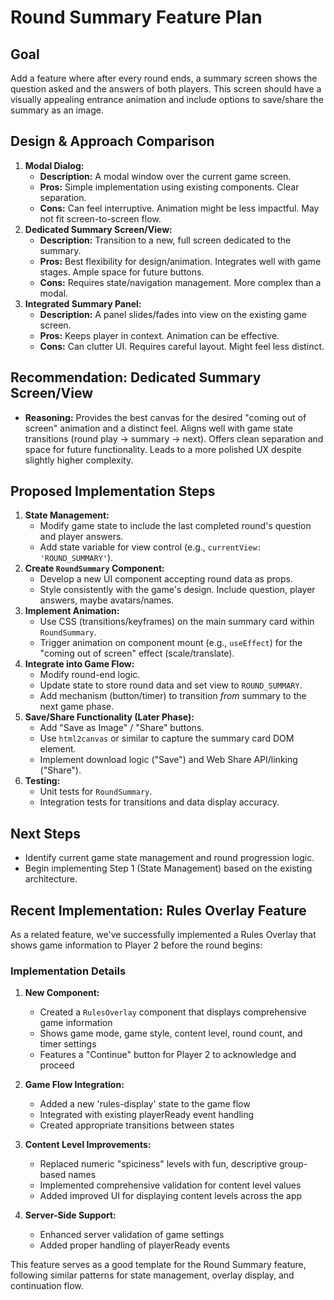 # Round Summary Feature Plan

## Goal
Add a feature where after every round ends, a summary screen shows the question asked and the answers of both players. This screen should have a visually appealing entrance animation and include options to save/share the summary as an image.

## Design & Approach Comparison

1.  **Modal Dialog:**
    *   **Description:** A modal window over the current game screen.
    *   **Pros:** Simple implementation using existing components. Clear separation.
    *   **Cons:** Can feel interruptive. Animation might be less impactful. May not fit screen-to-screen flow.
2.  **Dedicated Summary Screen/View:**
    *   **Description:** Transition to a new, full screen dedicated to the summary.
    *   **Pros:** Best flexibility for design/animation. Integrates well with game stages. Ample space for future buttons.
    *   **Cons:** Requires state/navigation management. More complex than a modal.
3.  **Integrated Summary Panel:**
    *   **Description:** A panel slides/fades into view on the existing game screen.
    *   **Pros:** Keeps player in context. Animation can be effective.
    *   **Cons:** Can clutter UI. Requires careful layout. Might feel less distinct.

## Recommendation: Dedicated Summary Screen/View

*   **Reasoning:** Provides the best canvas for the desired "coming out of screen" animation and a distinct feel. Aligns well with game state transitions (round play -> summary -> next). Offers clean separation and space for future functionality. Leads to a more polished UX despite slightly higher complexity.

## Proposed Implementation Steps

1.  **State Management:**
    *   Modify game state to include the last completed round's question and player answers.
    *   Add state variable for view control (e.g., `currentView: 'ROUND_SUMMARY'`).
2.  **Create `RoundSummary` Component:**
    *   Develop a new UI component accepting round data as props.
    *   Style consistently with the game's design. Include question, player answers, maybe avatars/names.
3.  **Implement Animation:**
    *   Use CSS (transitions/keyframes) on the main summary card within `RoundSummary`.
    *   Trigger animation on component mount (e.g., `useEffect`) for the "coming out of screen" effect (scale/translate).
4.  **Integrate into Game Flow:**
    *   Modify round-end logic.
    *   Update state to store round data and set view to `ROUND_SUMMARY`.
    *   Add mechanism (button/timer) to transition *from* summary to the next game phase.
5.  **Save/Share Functionality (Later Phase):**
    *   Add "Save as Image" / "Share" buttons.
    *   Use `html2canvas` or similar to capture the summary card DOM element.
    *   Implement download logic ("Save") and Web Share API/linking ("Share").
6.  **Testing:**
    *   Unit tests for `RoundSummary`.
    *   Integration tests for transitions and data display accuracy.

## Next Steps
*   Identify current game state management and round progression logic.
*   Begin implementing Step 1 (State Management) based on the existing architecture.

## Recent Implementation: Rules Overlay Feature

As a related feature, we've successfully implemented a Rules Overlay that shows game information to Player 2 before the round begins:

### Implementation Details

1. **New Component:**
   - Created a `RulesOverlay` component that displays comprehensive game information
   - Shows game mode, game style, content level, round count, and timer settings
   - Features a "Continue" button for Player 2 to acknowledge and proceed

2. **Game Flow Integration:**
   - Added a new 'rules-display' state to the game flow
   - Integrated with existing playerReady event handling
   - Created appropriate transitions between states

3. **Content Level Improvements:**
   - Replaced numeric "spiciness" levels with fun, descriptive group-based names
   - Implemented comprehensive validation for content level values
   - Added improved UI for displaying content levels across the app

4. **Server-Side Support:**
   - Enhanced server validation of game settings
   - Added proper handling of playerReady events

This feature serves as a good template for the Round Summary feature, following similar patterns for state management, overlay display, and continuation flow. 